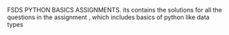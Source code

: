 FSDS PYTHON BASICS ASSIGNMENTS.
its contains the solutions for all the questions in the assignment , which includes basics of python like data types 
